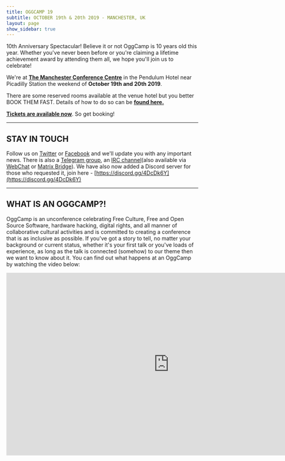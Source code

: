 ```yaml
---
title: OGGCAMP 19
subtitle: OCTOBER 19th & 20th 2019 - MANCHESTER, UK
layout: page
show_sidebar: true
---
```


10th Anniversary Spectacular! Believe it or not OggCamp is 10 years old this year. Whether you've never been before or you're claiming a lifetime achievement award by attending them all, we hope you'll join us to celebrate!

We're at <a href="https://www.pendulumhotel.co.uk/">**The Manchester Conference Centre**</a> in the Pendulum Hotel near Picadilly Station the weekend of **October 19th and 20th 2019**.

There are some reserved rooms available at the venue hotel but you better BOOK THEM FAST. Details of how to do so can be <strong><a href="/news/accommodation/">found here.</a></strong>

<a href="/tickets">**Tickets are available now**</a>. So get booking!

<hr />
<!--
<h2>LATEST NEWS</h2>

<ul>
  {% for post in site.posts limit:3 %}
    <li>
      <a href="{{ post.url }}">{{ post.title }}</a> ({{ post.date | date_to_long_string }})
    </li>
  {% endfor %}
</ul>

See more [news](/news).

<hr />
-->
<h2>STAY IN TOUCH</h2>

Follow us on [Twitter](https://twitter.com/OggCamp) or [Facebook](https://www.facebook.com/OggCamp) and we'll update you with any important news. There is also a [Telegram group](https://t.me/joinchat/AAAAAAsF-xo4ol9jAjNW8A), an [IRC channel](irc://irc.freenode.net/oggcamp)(also available via [WebChat](http://webchat.freenode.net?channels=%23oggcamp) or [Matrix Bridge](https://matrix.to/#/#freenode_#oggcamp:matrix.org)). We have also now added a Discord server for those who requested it, join here - [https://discord.gg/4DcDk6Y](https://discord.gg/4DcDk6Y)

<hr />

<h2>WHAT IS AN OGGCAMP?!</h2>

OggCamp is an unconference celebrating Free Culture, Free and Open Source Software, hardware hacking, digital rights, and all manner of collaborative cultural activities and is committed to creating a conference that is as inclusive as possible. If you've got a story to tell, no matter your background or current status, whether it's your first talk or you've loads of experience, as long as the talk is connected (somehow) to our theme then we want to know about it. You can find out what happens at an OggCamp by watching the video below:

<iframe class="YouTubeEmbed" src="https://www.youtube.com/embed/K15PIGuiLKw" width="853" height="480" frameborder="0" allowfullscreen="allowfullscreen"></iframe>


